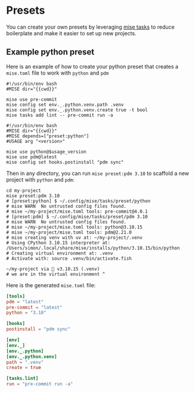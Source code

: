 # Presets

You can create your own presets by leveraging [mise tasks](../tasks/index.md) to reduce boilerplate and make it easier to set up new projects.

## Example python preset

Here is an example of how to create your python preset that creates a `mise.toml` file to work with `python` and `pdm`

```shell [~/.config/mise/tasks/preset/python]
#!/usr/bin/env bash
#MISE dir="{{cwd}}"

mise use pre-commit
mise config set env._.python.venv.path .venv
mise config set env._.python.venv.create true -t bool
mise tasks add lint -- pre-commit run -a
```

```shell [~/.config/mise/tasks/preset/pdm]
#!/usr/bin/env bash
#MISE dir="{{cwd}}"
#MISE depends=["preset:python"]
#USAGE arg "<version>"

mise use python@$usage_version
mise use pdm@latest
mise config set hooks.postinstall "pdm sync"
```

Then in any directory, you can run `mise preset:pdm 3.10` to scaffold a new project with `python` and `pdm`:

```shell
cd my-project
mise preset:pdm 3.10
# [preset:python] $ ~/.config/mise/tasks/preset/python
# mise WARN  No untrusted config files found.
# mise ~/my-project/mise.toml tools: pre-commit@4.0.1
# [preset:pdm] $ ~/.config/mise/tasks/preset/pdm 3.10
# mise WARN  No untrusted config files found.
# mise ~/my-project/mise.toml tools: python@3.10.15
# mise ~/my-project/mise.toml tools: pdm@2.21.0
# mise creating venv with uv at: ~/my-project/.venv
# Using CPython 3.10.15 interpreter at: /Users/simon/.local/share/mise/installs/python/3.10.15/bin/python
# Creating virtual environment at: .venv
# Activate with: source .venv/bin/activate.fish

~/my-project via 🐍 v3.10.15 (.venv)
# we are in the virtual environment ^
```

Here is the generated `mise.toml` file:

```toml [mise.toml]
[tools]
pdm = "latest"
pre-commit = "latest"
python = "3.10"

[hooks]
postinstall = "pdm sync"

[env]
[env._]
[env._.python]
[env._.python.venv]
path = ".venv"
create = true

[tasks.lint]
run = "pre-commit run -a"
```
